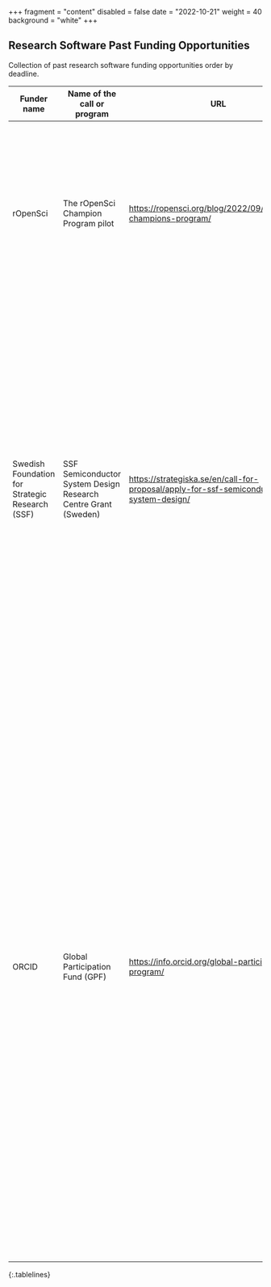 +++
fragment = "content"
disabled = false
date = "2022-10-21"
weight = 40
background = "white"
+++

## Research Software Past Funding Opportunities

Collection of past research software funding opportunities order by deadline.

<style>
.tablelines table, .tablelines td, .tablelines th {
  border: 2px solid black;
  vertical-align: top;
  !important;
 }
</style>
| Funder name                                     | Name of the call or program                                    | URL                                                                                    | Deadline   | Eligibility                                                                                                                                                                                                                                                                                                                                                                                                                                                                                                                                                                                                                                                                                                                                | Keywords                                                                                         | Funders database                              |
| ----------------------------------------------- | -------------------------------------------------------------- | -------------------------------------------------------------------------------------- | ---------- | ------------------------------------------------------------------------------------------------------------------------------------------------------------------------------------------------------------------------------------------------------------------------------------------------------------------------------------------------------------------------------------------------------------------------------------------------------------------------------------------------------------------------------------------------------------------------------------------------------------------------------------------------------------------------------------------------------------------------------------------ | ------------------------------------------------------------------------------------------------ | --------------------------------------------- |
| rOpenSci                                        |  The rOpenSci Champion Program pilot                           |  https://ropensci.org/blog/2022/09/22/launch-champions-program/                        | 2022/11/07 |  It aims to identify, recognise, and reward passionate members of the R community, including people who belong to groups that are historically and systematically excluded. USD000 is included in this 12-month program                                                                                                                                                                                                                                                                                                                                                                                                                                                                                                                  |  Mentoring, training                                                                             |                                               |
| Swedish Foundation for Strategic Research (SSF) | SSF Semiconductor System Design Research Centre Grant (Sweden) | https://strategiska.se/en/call-for-proposal/apply-for-ssf-semiconductor-system-design/ | 2022/11/1  | Sweden. The call “SSF Semiconductor System Design” (SeSyDe) focuses on optimal design of semiconductors through research, innovation, value creation and product differentiation. The research must include a holistic view of semiconductor design, including several design steps (e.g. chiplets, semiconductor IP blocks, system architecture, algorithms, software) which should also include adaptation of the design to the final system products.                                                                                                                                                                                                                                                                                   | Sweden, Chemistry, Computer science, Engineering sciences, Materials science, Multi-disciplinary | https://strategiska.se/en/call-for-proposals/ |
| ORCID                                           | Global Participation Fund (GPF)                                | https://info.orcid.org/global-participation-program/                                   | 2022/10/13 | ORCID launched a global initiative to develop ORCID Communities of Practice in under-represented regions around the world. The goal of the Global Participation Program (GPP) is to help bridge the gap in ORCID uptake in countries which have been designated as having low- and lower-middle-income economies by the World Bank, particularly in the Global South. Grants for Technical Integration, which can be used to fund software development to build and update ORCID integrations in open-source systems that will enable or facilitate participation in ORCID in currently under-represented regions and to support the creation of technical documentation, outreach, and support for resources created through the grants.  | global south                                                                                     |                                               |
{:.tablelines}
